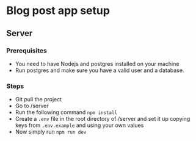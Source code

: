 # Blog post app setup

## Server

### Prerequisites
- You need to have Nodejs and postgres installed on your machine
- Run postgres and make sure you have a valid user and a database.

### Steps
 - Git pull the project
 - Go to /server
 - Run the following command `npm install`
 - Create a `.env` file in the root directory of /server and set it up copying keys from `.env.example` and using your own values
 - Now simply run `npm run dev`
